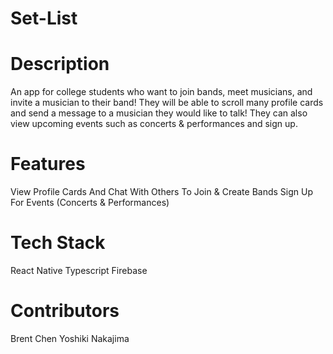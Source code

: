 # Set-List

# Description
An app for college students who want to join bands, meet musicians, and invite a musician to their band!  They will be able to scroll many profile cards and send a message to a musician they would like to talk!  They can also view upcoming events such as concerts & performances and sign up.

# Features
View Profile Cards And Chat With Others To Join & Create Bands
Sign Up For Events (Concerts & Performances)

# Tech Stack
React Native
Typescript
Firebase

# Contributors
Brent Chen
Yoshiki Nakajima
